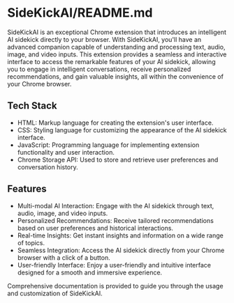 # SideKickAI/README.md

SideKickAI is an exceptional Chrome extension that introduces an intelligent AI sidekick directly to your browser. With SideKickAI, you'll have an advanced companion capable of understanding and processing text, audio, image, and video inputs. This extension provides a seamless and interactive interface to access the remarkable features of your AI sidekick, allowing you to engage in intelligent conversations, receive personalized recommendations, and gain valuable insights, all within the convenience of your Chrome browser.

## Tech Stack

- HTML: Markup language for creating the extension's user interface.
- CSS: Styling language for customizing the appearance of the AI sidekick interface.
- JavaScript: Programming language for implementing extension functionality and user interaction.
- Chrome Storage API: Used to store and retrieve user preferences and conversation history.

## Features

- Multi-modal AI Interaction: Engage with the AI sidekick through text, audio, image, and video inputs.
- Personalized Recommendations: Receive tailored recommendations based on user preferences and historical interactions.
- Real-time Insights: Get instant insights and information on a wide range of topics.
- Seamless Integration: Access the AI sidekick directly from your Chrome browser with a click of a button.
- User-friendly Interface: Enjoy a user-friendly and intuitive interface designed for a smooth and immersive experience.

Comprehensive documentation is provided to guide you through the usage and customization of SideKickAI.